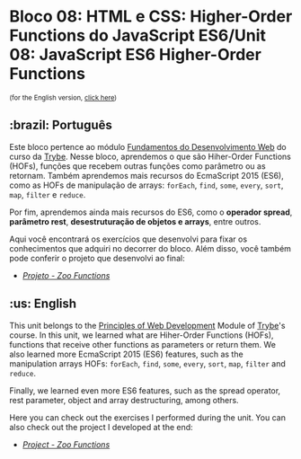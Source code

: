 # Bloco 08: HTML e CSS: Higher-Order Functions do JavaScript ES6/Unit 08: JavaScript ES6 Higher-Order Functions
<small>(for the English version, <a href="#en">click here</a>)</small>
<h2>:brazil: Português</h2>
<p>Este bloco pertence ao módulo <a href="https://github.com/raphaelalmeidamartins/trybe_exercicios/tree/main/1_fundamentos-do-desv-web" rel="prev">Fundamentos do Desenvolvimento Web</a> do curso da <a href="https://www.betrybe.com/">Trybe</a>. Nesse bloco, aprendemos o que são Hiher-Order Functions (HOFs), funções que recebem outras funções como parâmetro ou as retornam. Também aprendemos mais recursos do EcmaScript 2015 (ES6), como as HOFs de manipulação de arrays: <code>forEach</code>, <code>find</code>, <code>some</code>, <code>every</code>, <code>sort</code>, <code>map</code>, <code>filter</code> e <code>reduce</code>.</p>
<p>Por fim, aprendemos ainda mais recursos do ES6, como o <strong>operador spread</strong>, <strong>parâmetro rest</strong>, <strong>desestruturação de objetos e arrays</strong>, entre outros.</p>
<p>Aqui você encontrará os exercícios que desenvolvi para fixar os conhecimentos que adquiri no decorrer do bloco. Além disso, você também pode conferir o projeto que desenvolvi ao final:</p>

- _[Projeto - Zoo Functions]()_

<h2 id="en">:us: English</h2>
<p>This unit belongs to the <a href="https://github.com/raphaelalmeidamartins/trybe_exercicios/tree/main/1_fundamentos-do-desv-web">Principles of Web Development</a> Module of <a href="https://www.betrybe.com/">Trybe</a>'s course. In this unit, we learned what are Hiher-Order Functions (HOFs), functions that receive other functions as parameters or return them. We also learned more EcmaScript 2015 (ES6) features, such as the manipulation arrays HOFs: <code>forEach</code>, <code>find</code>, <code>some</code>, <code>every</code>, <code>sort</code>, <code>map</code>, <code>filter</code> and <code>reduce</code>.</p>
<p>Finally, we learned even more ES6 features, such as the spread operator, rest parameter, object and array destructuring, among others.</p>
<p>Here you can check out the exercises I performed during the unit. You can also check out the project I developed at the end:</p>

- _[Project - Zoo Functions]()_
